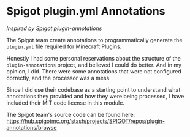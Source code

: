 # Spigot plugin.yml Annotations

_Inspired by Spigot plugin-annotations_

The Spigot team create annotations to programmatically generate the `plugin.yml` file required for Minecraft Plugins.

Honestly I had some personal reservations about the structure of the `plugin-annotations` project, and believed I could
do better. And in my opinion, I did. There were some annotations that were not configured correctly, and the processor
was a mess.

Since I did use their codebase as a starting point to understand what annotations they provided and how they were being
processed, I have included their MIT code license in this module.

The Spigot team's source code can be found here: https://hub.spigotmc.org/stash/projects/SPIGOT/repos/plugin-annotations/browse
